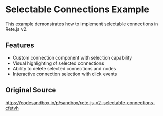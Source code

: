 # Selectable Connections Example

This example demonstrates how to implement selectable connections in Rete.js v2.

## Features
- Custom connection component with selection capability
- Visual highlighting of selected connections
- Ability to delete selected connections and nodes
- Interactive connection selection with click events

## Original Source
https://codesandbox.io/p/sandbox/rete-js-v2-selectable-connections-cfetvh
